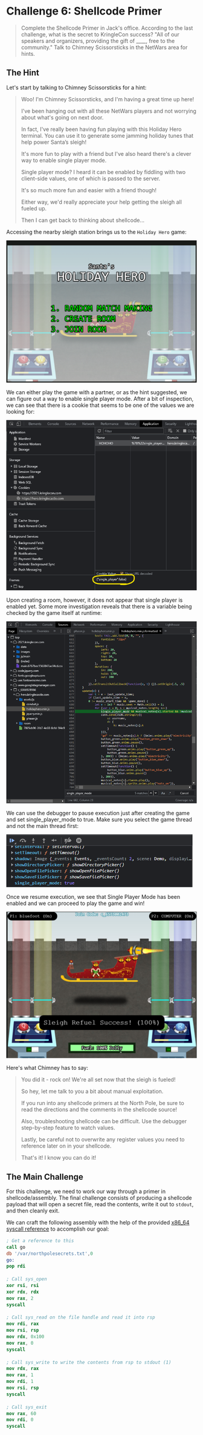 # Challenge 6: Shellcode Primer

>Complete the Shellcode Primer in Jack's office. According to the last challenge, what is the secret to KringleCon success? "All of our speakers and organizers, providing the gift of ____, free to the community." Talk to Chimney Scissorsticks in the NetWars area for hints.

## The Hint

Let's start by talking to Chimney Scissorsticks for a hint:

> Woo! I'm Chimney Scissorsticks, and I'm having a great time up here!
> 
> I've been hanging out with all these NetWars players and not worrying about what's going on next door.
> 
> In fact, I've really been having fun playing with this Holiday Hero terminal. You can use it to generate some jamming holiday tunes that help power Santa’s sleigh!
> 
> It's more fun to play with a friend but I've also heard there's a clever way to enable single player mode.
> 
> Single player mode? I heard it can be enabled by fiddling with two client-side values, one of which is passed to the server.
> 
> It's so much more fun and easier with a friend though!
> 
> Either way, we'd really appreciate your help getting the sleigh all fueled up.
> 
> Then I can get back to thinking about shellcode...

Accessing the nearby sleigh station brings us to the `Holiday Hero` game:

![Holiday Hero](HoldayHero.png)

We can either play the game with a partner, or as the hint suggested, we can figure out a way to enable single player mode.  After a bit of inspection, we can see that there is a cookie that seems to be one of the values we are looking for:

![Single Player Cookie Value](HoldayHero-dev-console-1.png)

Upon creating a room, however, it does not appear that single player is enabled yet.  Some more investigation reveals that there is a variable being checked by the game itself at runtime:

![Single Player Mode Variable](HoldayHero-dev-console-2.png)

We can use the debugger to pause execution just after creating the game and set single_player_mode to true.  Make sure you select the game thread and not the main thread first:

![Setting Single Player Mode](HoldayHero-dev-console-3.png)

Once we resume execution, we see that Single Player Mode has been enabled and we can proceed to play the game and win!

![Winner Winner](HoldayHero2.png)

Here's what Chimney has to say:

> You did it - rock on! We're all set now that the sleigh is fueled!
> 
> So hey, let me talk to you a bit about manual exploitation.
> 
> If you run into any shellcode primers at the North Pole, be sure to read the directions and the comments in the shellcode source!
> 
> Also, troubleshooting shellcode can be difficult. Use the debugger step-by-step feature to watch values.
> 
> Lastly, be careful not to overwrite any register values you need to reference later on in your shellcode.
> 
> That's it! I know you can do it!

## The Main Challenge

For this challenge, we need to work our way through a primer in shellcode/assembly.  The final challenge consists of producing a shellcode payload that will open a secret file, read the contents, write it out to `stdout`, and then cleanly exit. 
 
We can craft the following assembly with the help of the provided [x86_64 syscall reference](https://blog.rchapman.org/posts/Linux_System_Call_Table_for_x86_64/) to accomplish our goal:

```nasm
; Get a reference to this
call go
db '/var/northpolesecrets.txt',0
go:
pop rdi

; Call sys_open
xor rsi, rsi
xor rdx, rdx
mov rax, 2
syscall

; Call sys_read on the file handle and read it into rsp
mov rdi, rax
mov rsi, rsp
mov rdx, 0x100
mov rax, 0
syscall

; Call sys_write to write the contents from rsp to stdout (1)
mov rdx, rax
mov rax, 1
mov rdi, 1
mov rsi, rsp
syscall

; Call sys_exit
mov rax, 60
mov rdi, 0
syscall
```